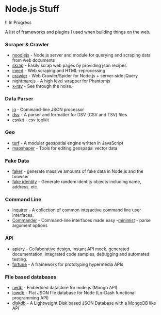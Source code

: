 Node.js Stuff
=============

!! In Progress

A list of frameworks and plugins I used when building things on the web.

<!-- - [Scraper & Crawler](#scraper--crawler)
- [Data Parser](#data-parser)
- [API](#api) -->

### Scraper & Crawler
- [noodlejs](http://noodlejs.com/) - Node.js server and module for querying and scraping data from web documents
- [skrap](https://github.com/nickdima/skrap) - Easily scrap web pages by providing json recipes
- [ineed](https://github.com/inikulin/ineed) - Web scraping and HTML-reprocessing
- [crawler](https://github.com/sylvinus/node-crawler) - Web Crawler/Spider for Node.js + server-side jQuery
- [nightmarejs](http://www.nightmarejs.org/) - A high level wrapper for Phantomjs
- [x-ray](https://github.com/lapwinglabs/x-ray) - See through the <html> noise.

### Data Parser
- [jq](https://github.com/stedolan/jq) - Command-line JSON processor
- [dsv](https://github.com/mbostock/dsv) - A parser and formatter for DSV (CSV and TSV) files
- [csvkit](http://csvkit.readthedocs.org/en/0.9.0/) - csv toolkit

### Geo
- [turf](https://github.com/Turfjs/turf) - A modular geospatial engine written in JavaScript
- [mapshaper](https://github.com/mbloch/mapshaper) - Tools for editing geospatial vector data

### Fake Data
- [faker](https://github.com/marak/Faker.js/) - generate massive amounts of fake data in Node.js and the browser
- [fake identity](https://github.com/travishorn/fake-identity) - Generate random identity objects including name, address, etc

### Command Line
- [Inquirer](https://github.com/SBoudrias/Inquirer.js) - A collection of common interactive command line user interfaces.
- [Commander](https://github.com/visionmedia/commander.js) - Command-line interfaces made easy
-[minimist](https://github.com/substack/minimist) - parse argument options

### API
- [apiary](http://apiary.io/) - Collaborative design, instant API mock, generated documentation, integrated code samples, debugging and automated testing.
- [fortune](http://fortunejs.com) - A framework for prototyping hypermedia APIs

### File based databases
- [nedb](https://github.com/louischatriot/nedb) - Embedded datastore for node.js (Mongo API)
- [lowdb](https://github.com/typicode/lowdb) - Flat JSON file database for Node (Lo-Dash functional programming API)
- [diskdb](https://github.com/arvindr21/diskDB) - A Lightweight Disk based JSON Database with a MongoDB like API
